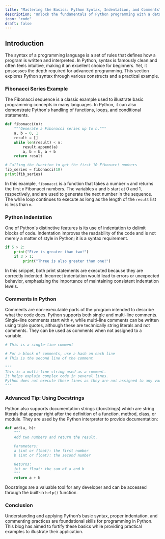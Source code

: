 ```yaml
---
title: "Mastering the Basics: Python Syntax, Indentation, and Comments"
description: "Unlock the fundamentals of Python programming with a detailed exploration of its syntax. Learn through practical examples, including building a Fibonacci sequence, understanding the crucial role of indentation, and effectively using comments for better code readability."
icon: "code"
draft: false
---
```


## Introduction

The syntax of a programming language is a set of rules that defines how a program is written and interpreted. In Python, syntax is famously clean and often feels intuitive, making it an excellent choice for beginners. Yet, it possesses the depth required for advanced programming. This section explores Python syntax through various constructs and a practical example.

### Fibonacci Series Example

The Fibonacci sequence is a classic example used to illustrate basic programming concepts in many languages. In Python, it can also demonstrate Python's handling of functions, loops, and conditional statements.

```python
def fibonacci(n):
    """Generate a Fibonacci series up to n."""
    a, b = 0, 1
    result = []
    while len(result) < n:
        result.append(a)
        a, b = b, a + b
    return result

# Calling the function to get the first 10 Fibonacci numbers
fib_series = fibonacci(10)
print(fib_series)
```

In this example, `fibonacci` is a function that takes a number `n` and returns the first `n` Fibonacci numbers. The variables `a` and `b` start at 0 and 1, respectively, and are used to generate the next number in the sequence. The while loop continues to execute as long as the length of the `result` list is less than `n`.

### Python Indentation

One of Python's distinctive features is its use of indentation to delimit blocks of code. Indentation improves the readability of the code and is not merely a matter of style in Python; it is a syntax requirement.

```python
if 5 > 2:
    print("Five is greater than two!")
    if 3 > 1:
        print("Three is also greater than one!")
```

In this snippet, both print statements are executed because they are correctly indented. Incorrect indentation would lead to errors or unexpected behavior, emphasizing the importance of maintaining consistent indentation levels.

### Comments in Python

Comments are non-executable parts of the program intended to describe what the code does. Python supports both single and multi-line comments. Single-line comments start with `#`, while multi-line comments can be written using triple quotes, although these are technically string literals and not comments. They can be used as comments when not assigned to a variable.

```python
# This is a single-line comment

# For a block of comments, use a hash on each line
# This is the second line of the comment

"""
This is a multi-line string used as a comment.
It helps explain complex code in several lines.
Python does not execute these lines as they are not assigned to any variable.
"""
```

### Advanced Tip: Using Docstrings

Python also supports documentation strings (docstrings) which are string literals that appear right after the definition of a function, method, class, or module. They are used by the Python interpreter to provide documentation:

```python
def add(a, b):
    """
    Add two numbers and return the result.

    Parameters:
    a (int or float): the first number
    b (int or float): the second number

    Returns:
    int or float: the sum of a and b
    """
    return a + b
```

Docstrings are a valuable tool for any developer and can be accessed through the built-in `help()` function.

### Conclusion

Understanding and applying Python’s basic syntax, proper indentation, and commenting practices are foundational skills for programming in Python. This blog has aimed to fortify these basics while providing practical examples to illustrate their application.
